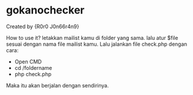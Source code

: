 # gokanochecker
Created by {R0r0 J0n66r4n9}

How to use it?
letakkan mailist kamu di folder yang sama. lalu atur $file sesuai dengan nama file mailist kamu. Lalu jalankan file check.php 
dengan cara: 
  - Open CMD
  - cd /foldername
  - php check.php
  
  Maka itu akan berjalan dengan sendirinya.
